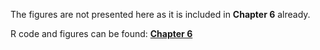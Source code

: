 The figures are not presented here as it is included in **Chapter 6** already. 


R code and figures can be found: [**Chapter 6**](/R%20code%20and%20results/Chapter%206/)
